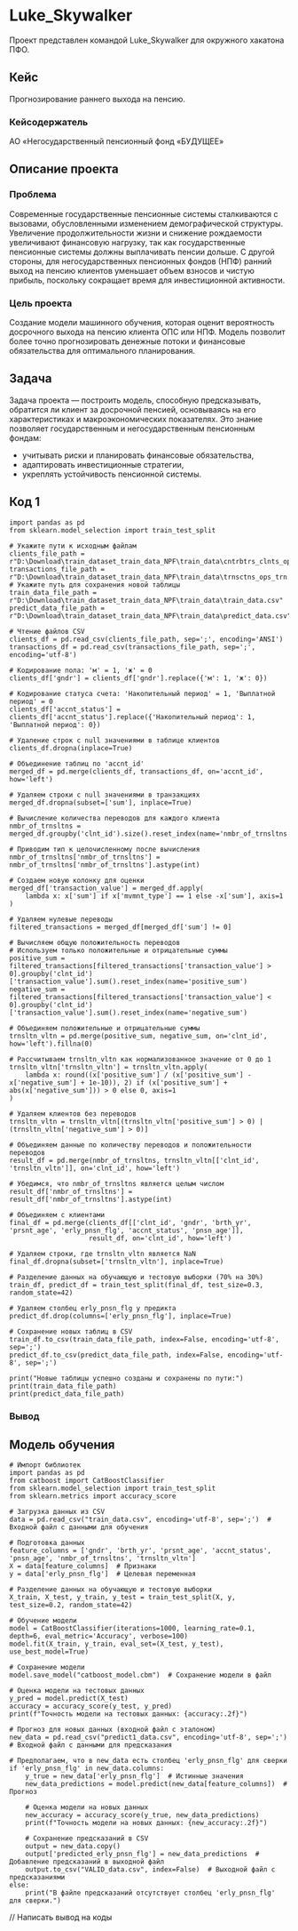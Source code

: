 # Luke_Skywalker
Проект представлен командой Luke_Skywalker для окружного хакатона ПФО.

## Кейс
Прогнозирование раннего выхода на пенсию.
### Кейсодержатель
АО «Негосударственный пенсионный фонд «БУДУЩЕЕ»
## Описание проекта
### Проблема
Современные государственные пенсионные системы сталкиваются с вызовами, обусловленными изменением демографической структуры. Увеличение продолжительности жизни и снижение рождаемости увеличивают финансовую нагрузку, так как государственные пенсионные системы должны выплачивать пенсии дольше. С другой стороны, для негосударственных пенсионных фондов (НПФ) ранний выход на пенсию клиентов уменьшает объем взносов и чистую прибыль, поскольку сокращает время для инвестиционной активности.

### Цель проекта
Создание модели машинного обучения, которая оценит вероятность досрочного выхода на пенсию клиента ОПС или НПФ. Модель позволит более точно прогнозировать денежные потоки и финансовые обязательства для оптимального планирования.

 ## Задача
Задача проекта — построить модель, способную предсказывать, обратится ли клиент за досрочной пенсией, основываясь на его характеристиках и макроэкономических показателях. Это знание позволяет государственным и негосударственным пенсионным фондам:

- учитывать риски и планировать финансовые обязательства,
- адаптировать инвестиционные стратегии,
- укреплять устойчивость пенсионной системы.

## Код 1

```
import pandas as pd
from sklearn.model_selection import train_test_split

# Укажите пути к исходным файлам
clients_file_path = r"D:\Download\train_dataset_train_data_NPF\train_data\cntrbtrs_clnts_ops_trn.csv"
transactions_file_path = r"D:\Download\train_dataset_train_data_NPF\train_data\trnsctns_ops_trn.csv"
# Укажите путь для сохранения новой таблицы
train_data_file_path = r"D:\Download\train_dataset_train_data_NPF\train_data\train_data.csv"
predict_data_file_path = r"D:\Download\train_dataset_train_data_NPF\train_data\predict_data.csv"

# Чтение файлов CSV
clients_df = pd.read_csv(clients_file_path, sep=';', encoding='ANSI')
transactions_df = pd.read_csv(transactions_file_path, sep=';', encoding='utf-8')

# Кодирование пола: 'м' = 1, 'ж' = 0
clients_df['gndr'] = clients_df['gndr'].replace({'м': 1, 'ж': 0})

# Кодирование статуса счета: 'Накопительный период' = 1, 'Выплатной период' = 0
clients_df['accnt_status'] = clients_df['accnt_status'].replace({'Накопительный период': 1, 'Выплатной период': 0})

# Удаление строк с null значениями в таблице клиентов
clients_df.dropna(inplace=True)

# Объединение таблиц по 'accnt_id'
merged_df = pd.merge(clients_df, transactions_df, on='accnt_id', how='left')

# Удаляем строки с null значениями в транзакциях
merged_df.dropna(subset=['sum'], inplace=True)

# Вычисление количества переводов для каждого клиента
nmbr_of_trnsltns = merged_df.groupby('clnt_id').size().reset_index(name='nmbr_of_trnsltns')

# Приводим тип к целочисленному после вычисления
nmbr_of_trnsltns['nmbr_of_trnsltns'] = nmbr_of_trnsltns['nmbr_of_trnsltns'].astype(int)

# Создаем новую колонку для оценки
merged_df['transaction_value'] = merged_df.apply(
    lambda x: x['sum'] if x['mvmnt_type'] == 1 else -x['sum'], axis=1
)

# Удаляем нулевые переводы
filtered_transactions = merged_df[merged_df['sum'] != 0]

# Вычисляем общую положительность переводов
# Используем только положительные и отрицательные суммы
positive_sum = filtered_transactions[filtered_transactions['transaction_value'] > 0].groupby('clnt_id')['transaction_value'].sum().reset_index(name='positive_sum')
negative_sum = filtered_transactions[filtered_transactions['transaction_value'] < 0].groupby('clnt_id')['transaction_value'].sum().reset_index(name='negative_sum')

# Объединяем положительные и отрицательные суммы
trnsltn_vltn = pd.merge(positive_sum, negative_sum, on='clnt_id', how='left').fillna(0)

# Рассчитываем trnsltn_vltn как нормализованное значение от 0 до 1
trnsltn_vltn['trnsltn_vltn'] = trnsltn_vltn.apply(
    lambda x: round((x['positive_sum'] / (x['positive_sum'] - x['negative_sum'] + 1e-10)), 2) if (x['positive_sum'] + abs(x['negative_sum'])) > 0 else 0, axis=1
)

# Удаляем клиентов без переводов
trnsltn_vltn = trnsltn_vltn[(trnsltn_vltn['positive_sum'] > 0) | (trnsltn_vltn['negative_sum'] > 0)]

# Объединяем данные по количеству переводов и положительности переводов
result_df = pd.merge(nmbr_of_trnsltns, trnsltn_vltn[['clnt_id', 'trnsltn_vltn']], on='clnt_id', how='left')

# Убедимся, что nmbr_of_trnsltns является целым числом
result_df['nmbr_of_trnsltns'] = result_df['nmbr_of_trnsltns'].astype(int)

# Объединяем с клиентами
final_df = pd.merge(clients_df[['clnt_id', 'gndr', 'brth_yr', 'prsnt_age', 'erly_pnsn_flg', 'accnt_status', 'pnsn_age']],
                    result_df, on='clnt_id', how='left')

# Удаляем строки, где trnsltn_vltn является NaN
final_df.dropna(subset=['trnsltn_vltn'], inplace=True)

# Разделение данных на обучающую и тестовую выборки (70% на 30%)
train_df, predict_df = train_test_split(final_df, test_size=0.3, random_state=42)

# Удаляем столбец erly_pnsn_flg у предикта
predict_df.drop(columns=['erly_pnsn_flg'], inplace=True)

# Сохранение новых таблиц в CSV
train_df.to_csv(train_data_file_path, index=False, encoding='utf-8', sep=';')
predict_df.to_csv(predict_data_file_path, index=False, encoding='utf-8', sep=';')

print("Новые таблицы успешно созданы и сохранены по пути:")
print(train_data_file_path)
print(predict_data_file_path)
```
### Вывод

## Модель обучения

```
# Импорт библиотек
import pandas as pd
from catboost import CatBoostClassifier
from sklearn.model_selection import train_test_split
from sklearn.metrics import accuracy_score

# Загрузка данных из CSV
data = pd.read_csv("train_data.csv", encoding='utf-8', sep=';')  # Входной файл с данными для обучения

# Подготовка данных
feature_columns = ['gndr', 'brth_yr', 'prsnt_age', 'accnt_status', 'pnsn_age', 'nmbr_of_trnsltns', 'trnsltn_vltn']
X = data[feature_columns]  # Признаки
y = data['erly_pnsn_flg']  # Целевая переменная

# Разделение данных на обучающую и тестовую выборки
X_train, X_test, y_train, y_test = train_test_split(X, y, test_size=0.2, random_state=42)

# Обучение модели
model = CatBoostClassifier(iterations=1000, learning_rate=0.1, depth=6, eval_metric='Accuracy', verbose=100)
model.fit(X_train, y_train, eval_set=(X_test, y_test), use_best_model=True)

# Сохранение модели
model.save_model("catboost_model.cbm")  # Сохранение модели в файл

# Оценка модели на тестовых данных
y_pred = model.predict(X_test)
accuracy = accuracy_score(y_test, y_pred)
print(f"Точность модели на тестовых данных: {accuracy:.2f}")

# Прогноз для новых данных (входной файл с эталоном)
new_data = pd.read_csv("predict1_data.csv", encoding='utf-8', sep=';')  # Входной файл с данными для предсказания

# Предполагаем, что в new_data есть столбец 'erly_pnsn_flg' для сверки
if 'erly_pnsn_flg' in new_data.columns:
    y_true = new_data['erly_pnsn_flg']  # Истинные значения
    new_data_predictions = model.predict(new_data[feature_columns])  # Прогноз

    # Оценка модели на новых данных
    new_accuracy = accuracy_score(y_true, new_data_predictions)
    print(f"Точность модели на новых данных: {new_accuracy:.2f}")

    # Сохранение предсказаний в CSV
    output = new_data.copy()
    output['predicted_erly_pnsn_flg'] = new_data_predictions  # Добавление предсказаний в выходной файл
    output.to_csv("VALID_data.csv", index=False)  # Выходной файл с предсказаниями
else:
    print("В файле предсказаний отсутствует столбец 'erly_pnsn_flg' для сверки.")
```

// Написать вывод на коды
